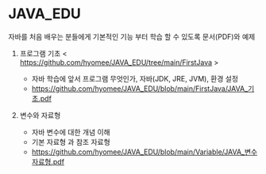 # JAVA_EDU
자바를 처음 배우는 분들에게 기본적인 기능 부터 학습 할 수 있도록 문서(PDF)와 예제

1. 프로그램 기초 < https://github.com/hyomee/JAVA_EDU/tree/main/FirstJava >
   - 자바 학습에 앞서 프로그램 무엇인가, 자바(JDK, JRE, JVM), 환경 설정 
   - https://github.com/hyomee/JAVA_EDU/blob/main/FirstJava/JAVA_기초.pdf 

2. 변수와 자료형 
   - 자바 변수에 대한 개념 이해 
   - 기본 자료형 과 참조 자료형 
   - https://github.com/hyomee/JAVA_EDU/blob/main/Variable/JAVA_변수자료형.pdf 
